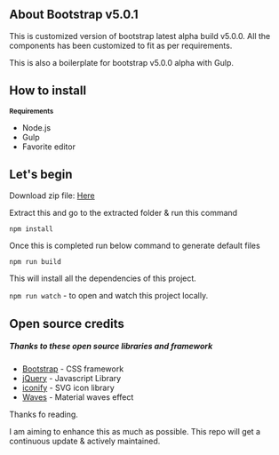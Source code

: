 ## About Bootstrap v5.0.1

This is customized version of bootstrap latest alpha build v5.0.0. All the components has been customized to fit as per requirements. 

This is also a boilerplate for bootstrap v5.0.0 alpha with Gulp.

## How to install

<sub><b>Requirements</b></sub>

<ul>
<li>Node.js</li>
<li>Gulp</li>
<li>Favorite editor</li>
</ul>

## Let's begin

Download zip file: <a href="https://github.com/prafullaranjan/bootstrap/archive/master.zip"> Here </a>


Extract this and go to the extracted folder & run this command

<code>npm install</code>

Once this is completed run below command to generate default files

<code>npm run build</code>

This will install all the dependencies of this project.

<code>npm run watch</code> - to open and watch this project locally.

## Open source credits
<h5>Thanks to these open source libraries and framework</h5>
<ul>
    <li><a href="https://getbootstrap.com" target="_blank">Bootstrap</a> - CSS framework</li>
    <li><a href="https://jquery.com" target="_blank">jQuery</a> - Javascript Library</li>
    <li><a href="https://iconify.design" target="_blank">iconify</a> - SVG icon library</li>
    <li><a href="http://fian.my.id/Waves/" target="_blank">Waves</a> - Material waves effect</li>
</ul>

Thanks fo reading.

I am aiming to enhance this as much as possible. This repo will get a continuous update & actively maintained.
